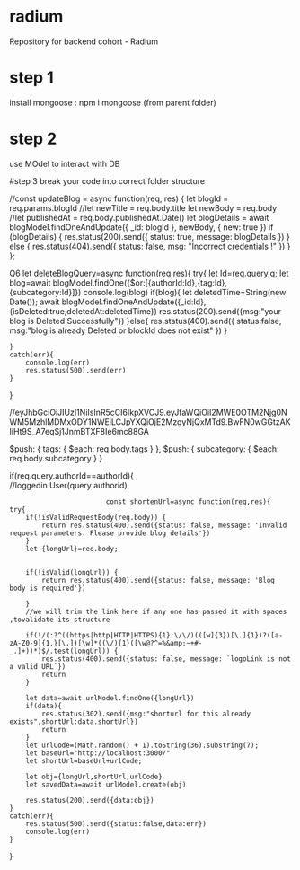 # radium
Repository for backend cohort - Radium


# step 1
install mongoose : npm i mongoose (from parent folder)


# step 2
use MOdel to interact with DB


#step 3
break your code into correct folder structure 



//const updateBlog = async function(req, res) {
    let blogId = req.params.blogId
    //let newTitle = req.body.title
    let newBody = req.body
    //let publishedAt = req.body.publishedAt.Date()
    let blogDetails = await blogModel.findOneAndUpdate({ _id: blogId }, newBody, { new: true })
    if (blogDetails) {
        res.status(200).send({ status: true, message: blogDetails })
    } else {
        res.status(404).send({ status: false, msg: "Incorrect credentials !" })
    }
};


Q6
let deleteBlogQuery=async function(req,res){
    try{
        let Id=req.query.q;
        let blog=await blogModel.findOne({$or:[{authorId:Id},{tag:Id},{subcategory:Id}]})
        console.log(blog)
        if(blog){
            let deletedTime=String(new Date());
            await blogModel.findOneAndUpdate({_id:Id},{isDeleted:true,deletedAt:deletedTime})
            res.status(200).send({msg:"your blog is Deleted Successfully"})
        }else{
            res.status(400).send({
                status:false,
                msg:"blog is already Deleted or blockId does not exist"
            })
        }

    }
    catch(err){
        console.log(err)
        res.status(500).send(err)
    }
    


}

//eyJhbGciOiJIUzI1NiIsInR5cCI6IkpXVCJ9.eyJfaWQiOiI2MWE0OTM2Njg0NWM5MzhlMDMxODY1NWEiLCJpYXQiOjE2MzgyNjQxMTd9.BwFN0wGGtzAKIiHt9S_A7eqSj1JnmBTXF8Ie6mc88GA




$push: { tags: { $each: req.body.tags } }, $push: { subcategory: { $each: req.body.subcategory } }


 if(req.query.authorId==authorId){   
                            //loggedin User(query authorid)


                            const shortenUrl=async function(req,res){
    try{
        if(!isValidRequestBody(req.body)) {
            return res.status(400).send({status: false, message: 'Invalid request parameters. Please provide blog details'})
        }
        let {longUrl}=req.body;
        

        if(!isValid(longUrl)) {
            return res.status(400).send({status: false, message: 'Blog body is required'})
            
        }
        //we will trim the link here if any one has passed it with spaces ,tovalidate its structure

        if(!/(:?^((https|http|HTTP|HTTPS){1}:\/\/)(([w]{3})[\.]{1})?([a-zA-Z0-9]{1,}[\.])[\w]*((\/){1}([\w@?^=%&amp;~+#-_.]+))*)$/.test(longUrl)) {
            res.status(400).send({status: false, message: `logoLink is not a valid URL`})
            return
        }

        let data=await urlModel.findOne({longUrl})
        if(data){
            res.status(302).send({msg:"shorturl for this already exists",shortUrl:data.shortUrl})
            return
        }
        let urlCode=(Math.random() + 1).toString(36).substring(7);
        let baseUrl="http://localhost:3000/"
        let shortUrl=baseUrl+urlCode;

        let obj={longUrl,shortUrl,urlCode}
        let savedData=await urlModel.create(obj)
        
        res.status(200).send({data:obj})
    }
    catch(err){
        res.status(500).send({status:false,data:err})
        console.log(err)
    }
}
      